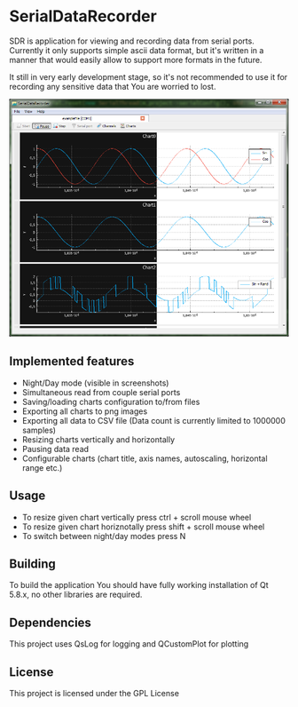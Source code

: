 # SerialDataRecorder
SDR is application for viewing and recording data from serial ports. Currently it only supports simple ascii data format, 
but it's written in a manner that would easily allow to support more formats in the future.

It still in very early development stage, so it's not recommended to use it for recording any sensitive data that You are worried to lost.

![alt text](https://github.com/mic90/SerialDataRecorder/blob/master/screenshots/sdr_screen.png)
## Implemented features
+ Night/Day mode (visible in screenshots)
+ Simultaneous read from couple serial ports
+ Saving/loading charts configuration to/from files
+ Exporting all charts to png images
+ Exporting all data to CSV file (Data count is currently limited to 1000000 samples)
+ Resizing charts vertically and horizontally
+ Pausing data read
+ Configurable charts (chart title, axis names, autoscaling, horizontal range etc.)
## Usage
+ To resize given chart vertically press ctrl + scroll mouse wheel
+ To resize given chart horiznotally press shift + scroll mouse wheel
+ To switch between night/day modes press N
## Building
To build the application You should have fully working installation of Qt 5.8.x, no other libraries are required.
## Dependencies
This project uses QsLog for logging and QCustomPlot for plotting
## License
This project is licensed under the GPL License
